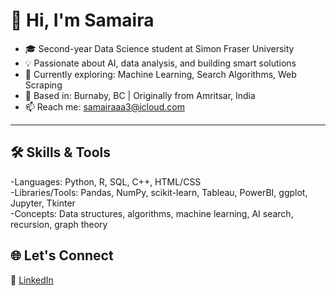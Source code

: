 # 👋 Hi, I'm Samaira 
- 🎓 Second-year Data Science student at Simon Fraser University  
- 💡 Passionate about AI, data analysis, and building smart solutions  
- 🌱 Currently exploring: Machine Learning, Search Algorithms, Web Scraping  
- 📌 Based in: Burnaby, BC | Originally from Amritsar, India  
- 📫 Reach me: samairaaa3@icloud.com
---

## 🛠️ Skills & Tools

-Languages: Python, R, SQL, C++, HTML/CSS  
-Libraries/Tools: Pandas, NumPy, scikit-learn, Tableau, PowerBI, ggplot, Jupyter, Tkinter  
-Concepts: Data structures, algorithms, machine learning, AI search, recursion, graph theory  

## 🌐 Let's Connect

🔗 [LinkedIn](https://www.linkedin.com/in/samaira3/)  
  

<!---
samairaaa3/samairaaa3 is a ✨ special ✨ repository because its `README.md` (this file) appears on your GitHub profile.
You can click the Preview link to take a look at your changes.
--->
